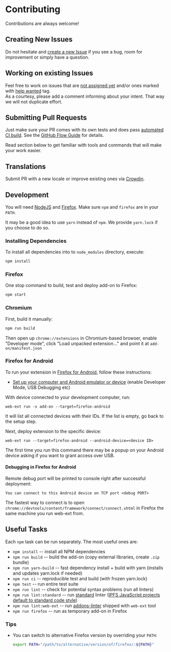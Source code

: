 # Contributing

Contributions are always welcome!

## Creating New Issues

Do not hesitate and [create a new Issue](https://github.com/ipfs/ipfs-companion/issues/new) if you see a bug, room for improvement or simply have a question.

## Working on existing Issues

Feel free to work on issues that are [not assigned yet](https://github.com/ipfs/ipfs-companion/issues?utf8=✓&q=is%3Aissue+is%3Aopen+no%3Aassignee) and/or ones marked with [help wanted](https://github.com/ipfs/ipfs-companion/issues?q=is%3Aopen+label%3A%22help+wanted%22+no%3Aassignee) tag.  
As a courtesy, please add a comment informing  about your intent. That way we will not duplicate effort.

## Submitting Pull Requests

Just make sure your PR comes with its own tests and does pass [automated CI build](https://ci.ipfs.team/blue/organizations/jenkins/IPFS%20Shipyard%2Fipfs-companion/pr).
See the [GitHub Flow Guide](https://guides.github.com/introduction/flow/) for details.

Read section below to get familiar with tools and commands that will make your work easier.

## Translations

Submit PR with a new locale or improve existing ones via [Crowdin](https://crowdin.com/project/ipfs-companion).

## Development

You will need [NodeJS](https://nodejs.org/) and [Firefox](https://www.mozilla.org/en-US/firefox/developer/). Make sure `npm` and `firefox` are in your `PATH`.

It may be a good idea to use `yarn` instead of `npm`. We provide `yarn.lock` if you choose to do so.

### Installing Dependencies

To install all dependencies into to `node_modules` directory, execute:

```bash
npm install
```

### Firefox

One stop command to build, test and deploy add-on to Firefox:

```bash
npm start
```

### Chromium

First, build it manually:

```bash
npm run build
```

Then open up `chrome://extensions` in Chromium-based browser, enable "Developer mode", click "Load unpacked extension..." and point it at `add-on/manifest.json`

### Firefox for Android

To run your extension in [Firefox for Android](https://www.mozilla.org/en-US/firefox/mobile/), follow these instructions:

- [Set up your computer and Android emulator or device](https://developer.mozilla.org/en-US/docs/Mozilla/Add-ons/WebExtensions/Developing_WebExtensions_for_Firefox_for_Android#Set_up_your_computer_and_Android_emulator_or_device) (enable Developer Mode, USB Debugging etc)

With device connected to your development computer, run:

```
web-ext run -s add-on --target=firefox-android
```

It will list all connected devices with their IDs. If the list is empty, go back to the setup step.

Next, deploy extension to the specific device:

```
web-ext run --target=firefox-android --android-device=<device ID>
```

The first time you run this command there may be a popup on your Android device asking if you want to grant access over USB.

#### Debugging in Firefox for Android

Remote debug port will be printed to console right after successful deployment:

```
You can connect to this Android device on TCP port <debug PORT>
```

The fastest way to connect is to open `chrome://devtools/content/framework/connect/connect.xhtml` in Firefox the same machine you run web-ext from.

## Useful Tasks

Each `npm` task can be run separately. The most useful ones are:

- `npm install` -- install all NPM dependencies
- `npm run build` -- build the add-on (copy external libraries, create `.zip` bundle)
- `npm run yarn-build` -- fast dependency install + build with yarn (installs and updates yarn.lock if needed)
- `npm run ci` -- reproducible test and build (with frozen yarn.lock)
- `npm test` -- run entire test suite
- `npm run lint` -- check for potential syntax problems (run all linters)
- `npm run lint:standard` -- run [standard](http://standardjs.com) linter ([IPFS JavaScript projects default to standard code style](https://github.com/ipfs/community/blob/master/js-project-guidelines.md#linting--code-style))
- `npm run lint:web-ext` -- run [addons-linter](https://github.com/mozilla/addons-linter) shipped with `web-ext` tool
- `npm run firefox` -- run as temporary add-on in Firefox

### Tips

- You can switch to alternative Firefox version by overriding your `PATH`:

  ```bash
  export PATH="/path/to/alternative/version/of/firefox/:${PATH}"
  ```
